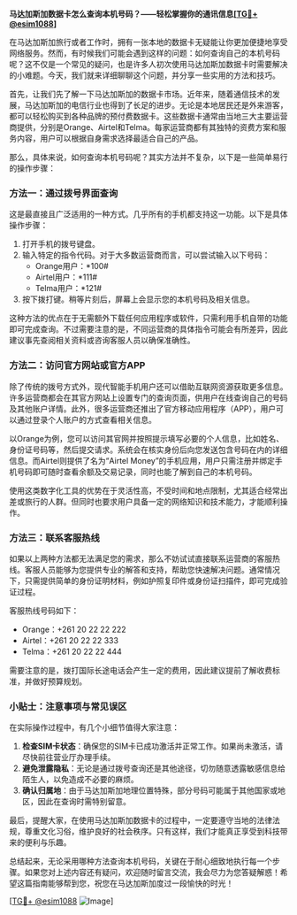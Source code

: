 **马达加斯加数据卡怎么查询本机号码？——轻松掌握你的通讯信息[[TG💪+ @esim1088](https://t.me/s/esim1088)]**

在马达加斯加旅行或者工作时，拥有一张本地的数据卡无疑能让你更加便捷地享受网络服务。然而，有时候我们可能会遇到这样的问题：如何查询自己的本机号码呢？这不仅是一个常见的疑问，也是许多人初次使用马达加斯加数据卡时需要解决的小难题。今天，我们就来详细聊聊这个问题，并分享一些实用的方法和技巧。

首先，让我们先了解一下马达加斯加的数据卡市场。近年来，随着通信技术的发展，马达加斯加的电信行业也得到了长足的进步。无论是本地居民还是外来游客，都可以轻松购买到各种品牌的预付费数据卡。这些数据卡通常由当地三大主要运营商提供，分别是Orange、Airtel和Telma。每家运营商都有其独特的资费方案和服务内容，用户可以根据自身需求选择最适合自己的产品。

那么，具体来说，如何查询本机号码呢？其实方法并不复杂，以下是一些简单易行的操作步骤：

### 方法一：通过拨号界面查询

这是最直接且广泛适用的一种方式。几乎所有的手机都支持这一功能。以下是具体操作步骤：
1. 打开手机的拨号键盘。
2. 输入特定的指令代码。对于大多数运营商而言，可以尝试输入以下号码：
   - Orange用户：*100#
   - Airtel用户：*111#
   - Telma用户：*121#
3. 按下拨打键。稍等片刻后，屏幕上会显示您的本机号码及相关信息。

这种方法的优点在于无需额外下载任何应用程序或软件，只需利用手机自带的功能即可完成查询。不过需要注意的是，不同运营商的具体指令可能会有所差异，因此建议事先查阅相关资料或咨询客服人员以确保准确性。

### 方法二：访问官方网站或官方APP

除了传统的拨号方式外，现代智能手机用户还可以借助互联网资源获取更多信息。许多运营商都会在其官方网站上设置专门的查询页面，供用户在线查询自己的号码及其他账户详情。此外，很多运营商还推出了官方移动应用程序（APP），用户可以通过登录个人账户的方式查看相关信息。

以Orange为例，您可以访问其官网并按照提示填写必要的个人信息，比如姓名、身份证号码等，然后提交请求。系统会在核实身份后向您发送包含号码在内的详细信息。而Airtel则提供了名为“Airtel Money”的手机应用，用户只需注册并绑定手机号码即可随时查看余额及交易记录，同时也能了解到自己的本机号码。

使用这类数字化工具的优势在于灵活性高，不受时间和地点限制，尤其适合经常出差或旅行的人群。但同时也要求用户具备一定的网络知识和技术能力，才能顺利操作。

### 方法三：联系客服热线

如果以上两种方法都无法满足您的需求，那么不妨试试直接联系运营商的客服热线。客服人员能够为您提供专业的解答和支持，帮助您快速解决问题。通常情况下，只需提供简单的身份证明材料，例如护照复印件或身份证扫描件，即可完成验证过程。

客服热线号码如下：
- Orange：+261 20 22 22 222
- Airtel：+261 20 22 22 333
- Telma：+261 20 22 22 444

需要注意的是，拨打国际长途电话会产生一定的费用，因此建议提前了解收费标准，并做好预算规划。

### 小贴士：注意事项与常见误区

在实际操作过程中，有几个小细节值得大家注意：
1. **检查SIM卡状态**：确保您的SIM卡已成功激活并正常工作。如果尚未激活，请尽快前往营业厅办理手续。
2. **避免泄露隐私**：无论是通过拨号查询还是其他途径，切勿随意透露敏感信息给陌生人，以免造成不必要的麻烦。
3. **确认归属地**：由于马达加斯加地理位置特殊，部分号码可能属于其他国家或地区，因此在查询时需特别留意。

最后，提醒大家，在使用马达加斯加数据卡的过程中，一定要遵守当地的法律法规，尊重文化习俗，维护良好的社会秩序。只有这样，我们才能真正享受到科技带来的便利与乐趣。

总结起来，无论采用哪种方法查询本机号码，关键在于耐心细致地执行每一个步骤。如果您对上述内容还有疑问，欢迎随时留言交流，我会尽力为您答疑解惑！希望这篇指南能够帮到您，祝您在马达加斯加度过一段愉快的时光！

[[TG💪+ @esim1088](https://t.me/s/esim1088) ![Image](https://i.postimg.cc/4NQfJmqS/Snipaste-2025-05-13-00-14-12.png)]